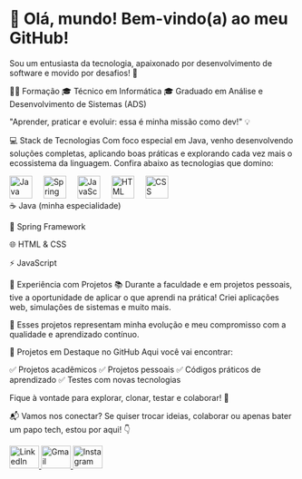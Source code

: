 <br clear="both"> <h1 align="left">👋 Olá, mundo! Bem-vindo(a) ao meu GitHub!</h1> <p align="left">Sou um entusiasta da tecnologia, apaixonado por desenvolvimento de software e movido por desafios! 🚀</p>
👨‍🎓 Formação
🎓 Técnico em Informática
🎓 Graduado em Análise e Desenvolvimento de Sistemas (ADS)

"Aprender, praticar e evoluir: essa é minha missão como dev!" 💡

💻 Stack de Tecnologias
Com foco especial em Java, venho desenvolvendo soluções completas, aplicando boas práticas e explorando cada vez mais o ecossistema da linguagem. Confira abaixo as tecnologias que domino:

<div align="left"> <img src="https://cdn.jsdelivr.net/gh/devicons/devicon/icons/java/java-original.svg" height="40" alt="Java" /> <img width="12" /> <img src="https://cdn.jsdelivr.net/gh/devicons/devicon/icons/spring/spring-original.svg" height="40" alt="Spring" /> <img width="12" /> <img src="https://cdn.jsdelivr.net/gh/devicons/devicon/icons/javascript/javascript-original.svg" height="40" alt="JavaScript" /> <img width="12" /> <img src="https://cdn.jsdelivr.net/gh/devicons/devicon/icons/html5/html5-original.svg" height="40" alt="HTML" /> <img width="12" /> <img src="https://cdn.jsdelivr.net/gh/devicons/devicon/icons/css3/css3-original.svg" height="40" alt="CSS" /> </div>
☕ Java (minha especialidade)

🌱 Spring Framework

🌐 HTML & CSS

⚡ JavaScript

🚀 Experiência com Projetos
📚 Durante a faculdade e em projetos pessoais, tive a oportunidade de aplicar o que aprendi na prática! Criei aplicações web, simulações de sistemas e muito mais.

🔧 Esses projetos representam minha evolução e meu compromisso com a qualidade e aprendizado contínuo.

📂 Projetos em Destaque no GitHub
Aqui você vai encontrar:

✅ Projetos acadêmicos
✅ Projetos pessoais
✅ Códigos práticos de aprendizado
✅ Testes com novas tecnologias

Fique à vontade para explorar, clonar, testar e colaborar! 🤝

📬 Vamos nos conectar?
Se quiser trocar ideias, colaborar ou apenas bater um papo tech, estou por aqui! 👇

<div align="left"> <a href="https://www.linkedin.com/in/raphaelguerim" target="_blank"> <img src="https://raw.githubusercontent.com/maurodesouza/profile-readme-generator/master/src/assets/icons/social/linkedin/default.svg" width="52" height="40" alt="LinkedIn" /> </a>    <a href="raphael.guerim.santos@gmail.com" target="_blank"> <img src="https://raw.githubusercontent.com/maurodesouza/profile-readme-generator/master/src/assets/icons/social/gmail/default.svg" width="52" height="40" alt="Gmail" /> </a>    <a href="https://www.instagram.com/raphaelguerim" target="_blank"> <img src="https://raw.githubusercontent.com/maurodesouza/profile-readme-generator/master/src/assets/icons/social/instagram/default.svg" width="52" height="40" alt="Instagram" /> </a> </div>
